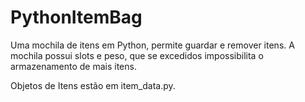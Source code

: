 # PythonItemBag
Uma mochila de itens em Python, permite guardar e remover itens. A mochila possui slots e peso, que se excedidos impossibilita o armazenamento de mais itens.

Objetos de Itens estão em item_data.py.
